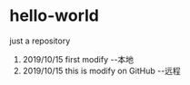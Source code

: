 # hello-world
just a repository

1. 2019/10/15 first modify --本地
2. 2019/10/15 this is modify on GitHub --远程
